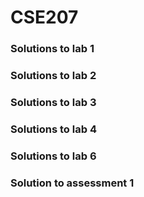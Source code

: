 # CSE207
>
### Solutions to lab 1
### Solutions to lab 2
### Solutions to lab 3
### Solutions to lab 4
### Solutions to lab 6
### Solution to assessment 1

